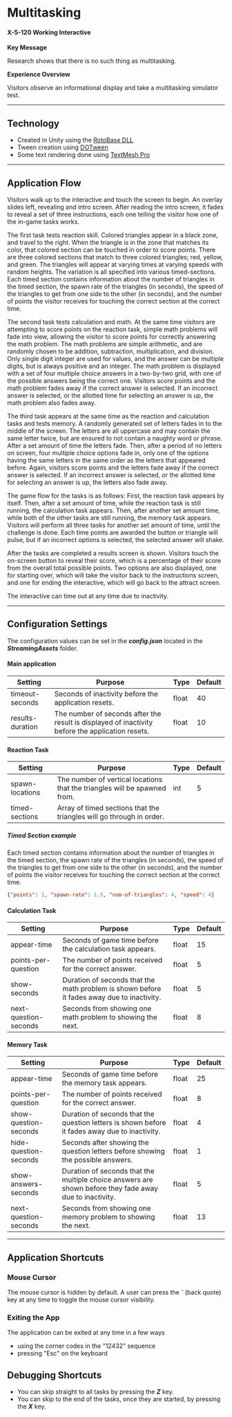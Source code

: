# Multitasking
#### X-5-120 Working Interactive

**Key Message**

Research shows that there is no such thing as multitasking.

**Experience Overview**

Visitors observe an informational display and take a
multitasking simulator test.

-----

## Technology
- Created in Unity using the [RotoBase DLL](https://code.roto.com/standard-applications/unity-roto-base)
- Tween creation using [DOTween](http://dotween.demigiant.com/documentation.php)
- Some text rendering done using [TextMesh Pro](https://www.assetstore.unity3d.com/en/#!/content/84126)

-----

## Application Flow

Visitors walk up to the interactive and touch the screen to begin.  An overlay slides left, revealing and intro screen.  After reading the intro screen, it fades to reveal a set of three instructions, each one telling the visitor how one of the in-game tasks works.

The first task tests reaction skill.  Colored triangles appear in a black zone, and travel to the right.  When the triangle is in the zone that matches its color, that colored section can be touched in order to score points.  There are three colored sections that match to three colored triangles; red, yellow, and green.  The triangles will appear at varying times at varying speeds with random heights.  The variation is all specified into various timed-sections.  Each timed section contains information about the number of triangles in the timed section, the spawn rate of the triangles (in seconds), the speed of the triangles to get from one side to the other (in seconds), and the number of points the visitor receives for touching the correct section at the correct time.

The second task tests calculation and math.  At the same time visitors are attempting to score points on the reaction task, simple math problems will fade into view, allowing the visitor to score points for correctly answering the math problem.  The math problems are simple arithmetic, and are randomly chosen to be addition, subtraction, multiplication, and division.  Only single digit integer are used for values, and the answer can be multiple digits, but is always positive and an integer.  The math problem is displayed with a set of four multiple choice answers in a two-by-two grid, with one of the possible answers being the correct one.  Visitors score points and the math problem fades away if the correct answer is selected.  If an incorrect answer is selected, or the allotted time for selecting an answer is up, the math problem also fades away.

The third task appears at the same time as the reaction and calculation tasks and tests memory.  A randomly generated set of letters fades in to the middle of the screen.  The letters are all uppercase and may contain the same letter twice, but are ensured to not contain a naughty word or phrase.  After a set amount of time the letters fade.  Then, after a period of no letters on screen, four multiple choice options fade in, only one of the options having the same letters in the same order as the letters that appeared before.  Again, visitors score points and the letters fade away if the correct answer is selected.  If an incorrect answer is selected, or the allotted time for selecting an answer is up, the letters also fade away.

The game flow for the tasks is as follows:  First, the reaction task appears by itself.  Then, after a set amount of time, while the reaction task is still running, the calculation task appears.  Then, after another set amount time, while both of the other tasks are still running, the memory task appears.  Visitors will perform all three tasks for another set amount of time, until the challenge is done.  Each time points are awarded the button or triangle will pulse, but if an incorrect options is selected, the selected answer will shake.

After the tasks are completed a results screen is shown.  Visitors touch the on-screen button to reveal their score, which is a percentage of their score from the overall total possible points.  Two options are also displayed, one for starting over, which will take the visitor back to the instructions screen, and one for ending the interactive, which will go back to the attract screen.

The interactive can time out at any time due to inactivity.

-----

## Configuration Settings

The configuration values can be set in the ***config.json*** located in the ***StreamingAssets*** folder.

#### Main application
| Setting | Purpose | Type | Default |
|-------- | ------- | ---- | ------- |
| timeout-seconds | Seconds of inactivity before the application resets. | float | 40 |
| results-duration | The number of seconds after the result is displayed of inactivity before the application resets. | float | 10 |

#### Reaction Task
| Setting | Purpose | Type | Default |
|-------- | ------- | ---- | ------- |
| spawn-locations | The number of vertical locations that the triangles will be spawned from. | int | 5 |
| timed-sections | Array of timed sections that the triangles will go through in order. |

##### Timed Section example
Each timed section contains information about the number of triangles in the timed section, the spawn rate of the triangles (in seconds), the speed of the triangles to get from one side to the other (in seconds), and the number of points the visitor receives for touching the correct section at the correct time.

``` json
{"points": 1, "spawn-rate": 1.5, "num-of-triangles": 4, "speed": 4}
```

#### Calculation Task
| Setting | Purpose | Type | Default |
|-------- | ------- | ---- | ------- |
| appear-time | Seconds of game time before the calculation task appears. | float | 15 |
| points-per-question | The number of points received for the correct answer. | float | 5 |
| show-seconds | Duration of seconds that the math problem is shown before it fades away due to inactivity. | float | 5 |
| next-question-seconds | Seconds from showing one math problem to showing the next. | float | 8 |

#### Memory Task
| Setting | Purpose | Type | Default |
|-------- | ------- | ---- | ------- |
| appear-time | Seconds of game time before the memory task appears. | float | 25 |
| points-per-question | The number of points received for the correct answer. | float | 8 |
| show-question-seconds | Duration of seconds that the question letters is shown before it fades away due to inactivity. | float | 4 |
| hide-question-seconds | Seconds after showing the question letters before showing the possible answers. | float | 1 |
| show-answers-seconds | Duration of seconds that the multiple choice answers are shown before they fade away due to inactivity. | float | 5 |
| next-question-seconds | Seconds from showing one memory problem to showing the next. | float | 13 |

-----

## Application Shortcuts

### Mouse Cursor
The mouse cursor is hidden by default.  A user can press the ***\`*** (back quote) key at any time to toggle the mouse cursor visibility.


### Exiting the App
The application can be exited at any time in a few ways
- using the corner codes in the "12432" sequence
- pressing "Esc" on the keyboard


## Debugging Shortcuts
- You can skip straight to all tasks by pressing the ***Z*** key.
- You can skip to the end of the tasks, once they are started, by pressing the ***X*** key.
